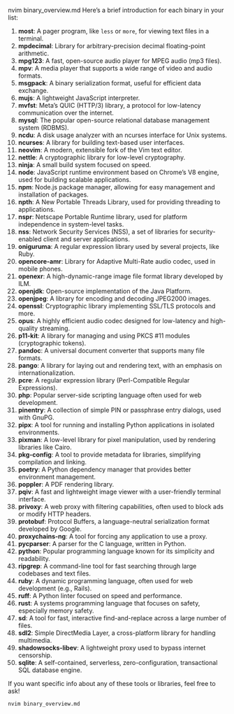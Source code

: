 nvim binary_overview.md
Here’s a brief introduction for each binary in your list:

1. **most**: A pager program, like `less` or `more`, for viewing text files in a terminal.
2. **mpdecimal**: Library for arbitrary-precision decimal floating-point arithmetic.
3. **mpg123**: A fast, open-source audio player for MPEG audio (mp3 files).
4. **mpv**: A media player that supports a wide range of video and audio formats.
5. **msgpack**: A binary serialization format, useful for efficient data exchange.
6. **mujs**: A lightweight JavaScript interpreter.
7. **mvfst**: Meta’s QUIC (HTTP/3) library, a protocol for low-latency communication over the internet.
8. **mysql**: The popular open-source relational database management system (RDBMS).
9. **ncdu**: A disk usage analyzer with an ncurses interface for Unix systems.
10. **ncurses**: A library for building text-based user interfaces.
11. **neovim**: A modern, extensible fork of the Vim text editor.
12. **nettle**: A cryptographic library for low-level cryptography.
13. **ninja**: A small build system focused on speed.
14. **node**: JavaScript runtime environment based on Chrome’s V8 engine, used for building scalable applications.
15. **npm**: Node.js package manager, allowing for easy management and installation of packages.
16. **npth**: A New Portable Threads Library, used for providing threading to applications.
17. **nspr**: Netscape Portable Runtime library, used for platform independence in system-level tasks.
18. **nss**: Network Security Services (NSS), a set of libraries for security-enabled client and server applications.
19. **oniguruma**: A regular expression library used by several projects, like Ruby.
20. **opencore-amr**: Library for Adaptive Multi-Rate audio codec, used in mobile phones.
21. **openexr**: A high-dynamic-range image file format library developed by ILM.
22. **openjdk**: Open-source implementation of the Java Platform.
23. **openjpeg**: A library for encoding and decoding JPEG2000 images.
24. **openssl**: Cryptographic library implementing SSL/TLS protocols and more.
25. **opus**: A highly efficient audio codec designed for low-latency and high-quality streaming.
26. **p11-kit**: A library for managing and using PKCS #11 modules (cryptographic tokens).
27. **pandoc**: A universal document converter that supports many file formats.
28. **pango**: A library for laying out and rendering text, with an emphasis on internationalization.
29. **pcre**: A regular expression library (Perl-Compatible Regular Expressions).
30. **php**: Popular server-side scripting language often used for web development.
31. **pinentry**: A collection of simple PIN or passphrase entry dialogs, used with GnuPG.
32. **pipx**: A tool for running and installing Python applications in isolated environments.
33. **pixman**: A low-level library for pixel manipulation, used by rendering libraries like Cairo.
34. **pkg-config**: A tool to provide metadata for libraries, simplifying compilation and linking.
35. **poetry**: A Python dependency manager that provides better environment management.
36. **poppler**: A PDF rendering library.
37. **pqiv**: A fast and lightweight image viewer with a user-friendly terminal interface.
38. **privoxy**: A web proxy with filtering capabilities, often used to block ads or modify HTTP headers.
39. **protobuf**: Protocol Buffers, a language-neutral serialization format developed by Google.
40. **proxychains-ng**: A tool for forcing any application to use a proxy.
41. **pycparser**: A parser for the C language, written in Python.
42. **python**: Popular programming language known for its simplicity and readability.
43. **ripgrep**: A command-line tool for fast searching through large codebases and text files.
44. **ruby**: A dynamic programming language, often used for web development (e.g., Rails).
45. **ruff**: A Python linter focused on speed and performance.
46. **rust**: A systems programming language that focuses on safety, especially memory safety.
47. **sd**: A tool for fast, interactive find-and-replace across a large number of files.
48. **sdl2**: Simple DirectMedia Layer, a cross-platform library for handling multimedia.
49. **shadowsocks-libev**: A lightweight proxy used to bypass internet censorship.
50. **sqlite**: A self-contained, serverless, zero-configuration, transactional SQL database engine.

If you want specific info about any of these tools or libraries, feel free to ask!

```bash
nvim binary_overview.md
```
